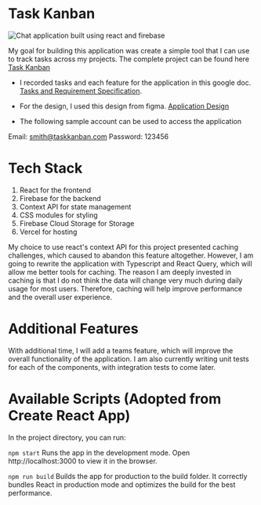 # Task Kanban


![Chat application built using react and firebase](https://user-images.githubusercontent.com/56753745/147792602-749a78ee-a203-44d6-8794-a76c4ef57b0d.png)


My goal for building this application was create a simple tool that I can use to track tasks across my projects. The complete project can be found here [Task Kanban](https://taskkanban.vercel.app/)

* I recorded tasks and each feature for the application in this google doc. [Tasks and Requirement Specification](https://docs.google.com/document/d/1qnkFSptPxbciwIefz63EZW_UKzjGBkB-16gzKRi6PBE/edit). 


* For the design, I used this design from figma. [Application Design](https://www.figma.com/file/Lbz1HSB8JtKrDPbNY3Mr1F/Kanban-Board---Light-%2F-Dark-mode-(Community)?node-id=6%3A0)


* The following sample account can be used to access the application

Email: smith@taskkanban.com
Password: 123456

# Tech Stack 
1. React for the frontend 
2. Firebase for the backend 
3. Context API for state management 
4. CSS modules for styling
5. Firebase Cloud Storage for Storage
6. Vercel for hosting

My choice to use react's context API for this project presented caching challenges, which caused to abandon this feature altogether. However, I am going to rewrite the application with Typescript and React Query, which will allow me better tools for caching. The reason I am deeply invested in caching is that I do not think the data will change very much during daily usage for most users. Therefore, caching will help improve performance and the overall user experience. 


# Additional Features 
With additional time, I will add a teams feature, which will improve the overall functionality of the application. I am also currently writing unit tests for each of the components, with integration tests to come later. 

# Available Scripts (Adopted from Create React App)
In the project directory, you can run:

`npm start`
Runs the app in the development mode.
Open http://localhost:3000 to view it in the browser.

`npm run build`
Builds the app for production to the build folder.
It correctly bundles React in production mode and optimizes the build for the best performance.

